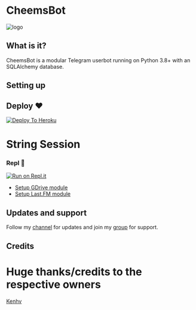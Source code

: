 # CheemsBot

![logo](https://telegra.ph/file/1bf00d74b0f87fbc190d8.jpg)


## What is it?

CheemsBot is a modular Telegram userbot running on Python 3.8+ with an SQLAlchemy database.


## Setting up
## Deploy ♥️
[![Deploy To Heroku](https://www.herokucdn.com/deploy/button.svg)](https://dashboard.heroku.com/new?button-url=https%3A%2F%2Fgithub.com%2Fashisharmy%2FCheemsBot&template=https%3A%2F%2Fgithub.com%2Fashisharmy%2FCheemsBot)

# String Session
### Repl 🧨
[![Run on Repl.it](https://replit.com/badge/github/ashisharmy/CheemsBot)](https://replit.com/@ashisharmy/CheemsStringSession#main.py)

- [Setup GDrive module](https://telegra.ph/How-To-Setup-Google-Drive-04-03)
- [Setup Last.FM module](https://telegra.ph/How-to-set-up-LastFM-module-for-Paperplane-userbot-11-02)

## Updates and support

Follow my [channel](https://t.me/CheemsUserbot) for updates and join my [group](https://t.me/CheemsBotChat) for support.

## Credits

# Huge thanks/credits to the respective owners

 [Kenhv](https://github.com/KenHV)


